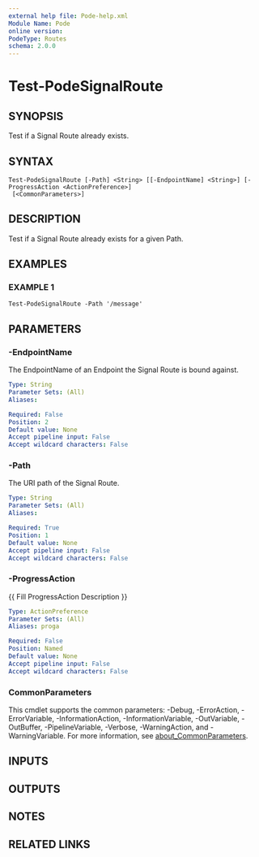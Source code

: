 ```yaml
---
external help file: Pode-help.xml
Module Name: Pode
online version:
PodeType: Routes
schema: 2.0.0
---
```


# Test-PodeSignalRoute

## SYNOPSIS
Test if a Signal Route already exists.

## SYNTAX

```
Test-PodeSignalRoute [-Path] <String> [[-EndpointName] <String>] [-ProgressAction <ActionPreference>]
 [<CommonParameters>]
```

## DESCRIPTION
Test if a Signal Route already exists for a given Path.

## EXAMPLES

### EXAMPLE 1
```
Test-PodeSignalRoute -Path '/message'
```

## PARAMETERS

### -EndpointName
The EndpointName of an Endpoint the Signal Route is bound against.

```yaml
Type: String
Parameter Sets: (All)
Aliases:

Required: False
Position: 2
Default value: None
Accept pipeline input: False
Accept wildcard characters: False
```

### -Path
The URI path of the Signal Route.

```yaml
Type: String
Parameter Sets: (All)
Aliases:

Required: True
Position: 1
Default value: None
Accept pipeline input: False
Accept wildcard characters: False
```

### -ProgressAction
{{ Fill ProgressAction Description }}

```yaml
Type: ActionPreference
Parameter Sets: (All)
Aliases: proga

Required: False
Position: Named
Default value: None
Accept pipeline input: False
Accept wildcard characters: False
```

### CommonParameters
This cmdlet supports the common parameters: -Debug, -ErrorAction, -ErrorVariable, -InformationAction, -InformationVariable, -OutVariable, -OutBuffer, -PipelineVariable, -Verbose, -WarningAction, and -WarningVariable. For more information, see [about_CommonParameters](http://go.microsoft.com/fwlink/?LinkID=113216).

## INPUTS

## OUTPUTS

## NOTES

## RELATED LINKS
